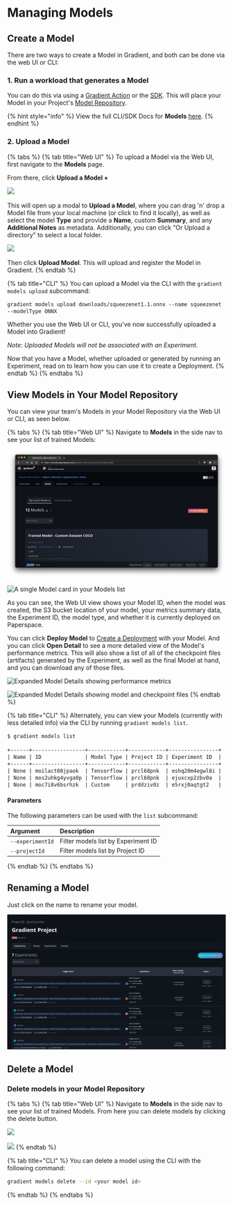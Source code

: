 # Managing Models

## Create a Model

There are two ways to create a Model in Gradient, and both can be done via the web UI or CLI:

### 1. Run a workload that generates a Model

You can do this via using a [Gradient Action](../../../explore-train-deploy/workflows/gradient-actions.md#model-create) or the [SDK](../../../more/gradient-python-sdk-1/). This will place your Model in your Project's [Model Repository](../#model-repository).

{% hint style="info" %}
View the full CLI/SDK Docs for **Models** [here](https://paperspace.github.io/gradient-cli/gradient.cli.html#gradient-models). 
{% endhint %}

### 2. Upload a Model

{% tabs %}
{% tab title="Web UI" %}
To upload a Model via the Web UI, first navigate to the **Models** page.

From there, click **Upload a Model +**

![](../../../.gitbook/assets/click-upload.png)

This will open up a modal to **Upload a Model**, where you can drag 'n' drop a Model file from your local machine \(or click to find it locally\), as well as select the model **Type** and provide a **Name**, custom **Summary**, and any **Additional Notes** as metadata.  Additionally, you can click "Or Upload a directory" to select a local folder.

![](../../../.gitbook/assets/screen-shot-2020-06-04-at-1.15.11-pm.png)

Then click **Upload Model**. This will upload and register the Model in Gradient.
{% endtab %}

{% tab title="CLI" %}
You can upload a Model via the CLI with the `gradient models upload` subcommand:

```text
gradient models upload downloads/squeezenet1.1.onnx --name squeezenet --modelType ONNX
```

Whether you use the Web UI or CLI, you've now successfully uploaded a Model into Gradient!

_Note: Uploaded Models will not be associated with an Experiment._ 

Now that you have a Model, whether uploaded or generated by running an Experiment, read on to learn how you can use it to create a Deployment.
{% endtab %}
{% endtabs %}

## View Models in Your Model Repository

You can view your team's Models in your Model Repository via the Web UI or CLI, as seen below.

{% tabs %}
{% tab title="Web UI" %}
Navigate to **Models** in the side nav to see your list of trained Models:

![Models are available within projects](../../../.gitbook/assets/screen-shot-2021-01-18-at-10.12.57-pm%20%282%29%20%282%29%20%281%29.png)

![A single Model card in your Models list](../../../.gitbook/assets/screen-shot-2019-06-25-at-2.30.08-am.png)

As you can see, the Web UI view shows your Model ID, when the model was created, the S3 bucket location of your model, your metrics summary data, the Experiment ID, the model type, and whether it is currently deployed on Paperspace.

You can click **Deploy Model** to [Create a Deployment](https://docs.paperspace.com/gradient/explore-train-deploy/deployments/managing-deployments#create-a-deployment) with your Model. And you can click **Open Detail** to see a more detailed view of the Model's performance metrics. This will also show a list of all of the checkpoint files \(artifacts\) generated by the Experiment, as well as the final Model at hand, and you can download any of those files.

![Expanded Model Details showing performance metrics](../../../.gitbook/assets/screen-shot-2019-06-25-at-3.00.52-pm.png)

![Expanded Model Details showing model and checkpoint files](../../../.gitbook/assets/screen-shot-2019-06-25-at-3.01.13-pm.png)
{% endtab %}

{% tab title="CLI" %}
Alternately, you can view your Models \(currently with less detailed info\) via the CLI by running `gradient models list`.

```text
$ gradient models list

+------+-----------------+------------+------------+----------------+
| Name | ID              | Model Type | Project ID | Experiment ID  |
+------+-----------------+------------+------------+----------------+
| None | moilact08jpaok  | Tensorflow | prcl68pnk  | eshq20m4egwl8i |
| None | mos2uhkg4yvga0p | Tensorflow | prcl68pnk  | ejuxcxp2zbv0a  |
| None | moc7i8v6bsrhzk  | Custom     | prddziv0z  | e5rxj0aqtgt2   |
```

#### Parameters

The following parameters can be used with the `list` subcommand:

| Argument | Description |
| :--- | :--- |
| `--experimentId` | Filter models list by Experiment ID |
| `--projectId` | Filter models list by Project ID |
{% endtab %}
{% endtabs %}

## Renaming a Model

Just click on the name to rename your model.

![](../../../.gitbook/assets/image%20%283%29.png)

## Delete a Model

### Delete models in your Model Repository

{% tabs %}
{% tab title="Web UI" %}
Navigate to **Models** in the side nav to see your list of trained Models.  From here you can delete models by clicking the delete button.  

![](../../../.gitbook/assets/image%20%2817%29.png)

![](../../../.gitbook/assets/screen-shot-2020-01-06-at-5.59.03-pm.png)
{% endtab %}

{% tab title="CLI" %}
You can delete a model using the CLI with the following command:

```bash
gradient models delete --id <your model id>
```
{% endtab %}
{% endtabs %}

